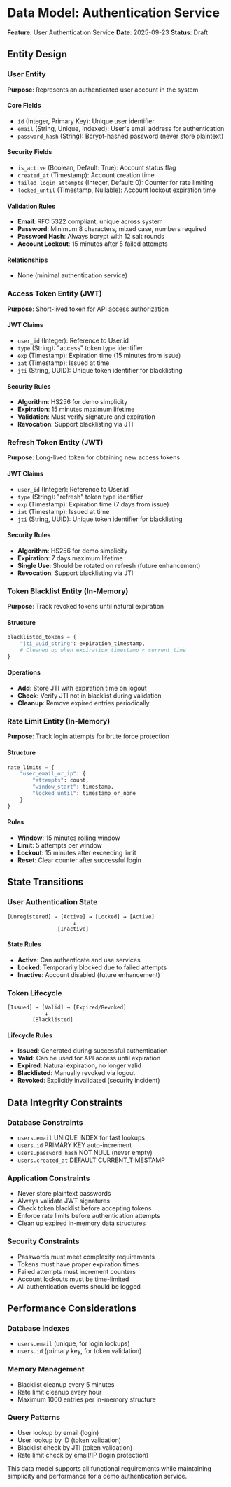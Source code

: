 # Data Model: Authentication Service

**Feature**: User Authentication Service
**Date**: 2025-09-23
**Status**: Draft

## Entity Design

### User Entity
**Purpose**: Represents an authenticated user account in the system

#### Core Fields
- `id` (Integer, Primary Key): Unique user identifier
- `email` (String, Unique, Indexed): User's email address for authentication
- `password_hash` (String): Bcrypt-hashed password (never store plaintext)

#### Security Fields
- `is_active` (Boolean, Default: True): Account status flag
- `created_at` (Timestamp): Account creation time
- `failed_login_attempts` (Integer, Default: 0): Counter for rate limiting
- `locked_until` (Timestamp, Nullable): Account lockout expiration time

#### Validation Rules
- **Email**: RFC 5322 compliant, unique across system
- **Password**: Minimum 8 characters, mixed case, numbers required
- **Password Hash**: Always bcrypt with 12 salt rounds
- **Account Lockout**: 15 minutes after 5 failed attempts

#### Relationships
- None (minimal authentication service)

### Access Token Entity (JWT)
**Purpose**: Short-lived token for API access authorization

#### JWT Claims
- `user_id` (Integer): Reference to User.id
- `type` (String): "access" token type identifier
- `exp` (Timestamp): Expiration time (15 minutes from issue)
- `iat` (Timestamp): Issued at time
- `jti` (String, UUID): Unique token identifier for blacklisting

#### Security Rules
- **Algorithm**: HS256 for demo simplicity
- **Expiration**: 15 minutes maximum lifetime
- **Validation**: Must verify signature and expiration
- **Revocation**: Support blacklisting via JTI

### Refresh Token Entity (JWT)
**Purpose**: Long-lived token for obtaining new access tokens

#### JWT Claims
- `user_id` (Integer): Reference to User.id
- `type` (String): "refresh" token type identifier
- `exp` (Timestamp): Expiration time (7 days from issue)
- `iat` (Timestamp): Issued at time
- `jti` (String, UUID): Unique token identifier for blacklisting

#### Security Rules
- **Algorithm**: HS256 for demo simplicity
- **Expiration**: 7 days maximum lifetime
- **Single Use**: Should be rotated on refresh (future enhancement)
- **Revocation**: Support blacklisting via JTI

### Token Blacklist Entity (In-Memory)
**Purpose**: Track revoked tokens until natural expiration

#### Structure
```python
blacklisted_tokens = {
    "jti_uuid_string": expiration_timestamp,
    # Cleaned up when expiration_timestamp < current_time
}
```

#### Operations
- **Add**: Store JTI with expiration time on logout
- **Check**: Verify JTI not in blacklist during validation
- **Cleanup**: Remove expired entries periodically

### Rate Limit Entity (In-Memory)
**Purpose**: Track login attempts for brute force protection

#### Structure
```python
rate_limits = {
    "user_email_or_ip": {
        "attempts": count,
        "window_start": timestamp,
        "locked_until": timestamp_or_none
    }
}
```

#### Rules
- **Window**: 15 minutes rolling window
- **Limit**: 5 attempts per window
- **Lockout**: 15 minutes after exceeding limit
- **Reset**: Clear counter after successful login

## State Transitions

### User Authentication State
```
[Unregistered] → [Active] → [Locked] → [Active]
                     ↓
                [Inactive]
```

#### State Rules
- **Active**: Can authenticate and use services
- **Locked**: Temporarily blocked due to failed attempts
- **Inactive**: Account disabled (future enhancement)

### Token Lifecycle
```
[Issued] → [Valid] → [Expired/Revoked]
            ↓
        [Blacklisted]
```

#### Lifecycle Rules
- **Issued**: Generated during successful authentication
- **Valid**: Can be used for API access until expiration
- **Expired**: Natural expiration, no longer valid
- **Blacklisted**: Manually revoked via logout
- **Revoked**: Explicitly invalidated (security incident)

## Data Integrity Constraints

### Database Constraints
- `users.email` UNIQUE INDEX for fast lookups
- `users.id` PRIMARY KEY auto-increment
- `users.password_hash` NOT NULL (never empty)
- `users.created_at` DEFAULT CURRENT_TIMESTAMP

### Application Constraints
- Never store plaintext passwords
- Always validate JWT signatures
- Check token blacklist before accepting tokens
- Enforce rate limits before authentication attempts
- Clean up expired in-memory data structures

### Security Constraints
- Passwords must meet complexity requirements
- Tokens must have proper expiration times
- Failed attempts must increment counters
- Account lockouts must be time-limited
- All authentication events should be logged

## Performance Considerations

### Database Indexes
- `users.email` (unique, for login lookups)
- `users.id` (primary key, for token validation)

### Memory Management
- Blacklist cleanup every 5 minutes
- Rate limit cleanup every hour
- Maximum 1000 entries per in-memory structure

### Query Patterns
- User lookup by email (login)
- User lookup by ID (token validation)
- Blacklist check by JTI (token validation)
- Rate limit check by email/IP (login protection)

This data model supports all functional requirements while maintaining simplicity and performance for a demo authentication service.